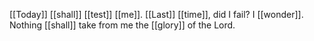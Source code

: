 [[Today]] [[shall]] [[test]] [[me]]. [[Last]] [[time]], did I fail? I [[wonder]]. Nothing [[shall]] take from me the [[glory]] of the Lord.